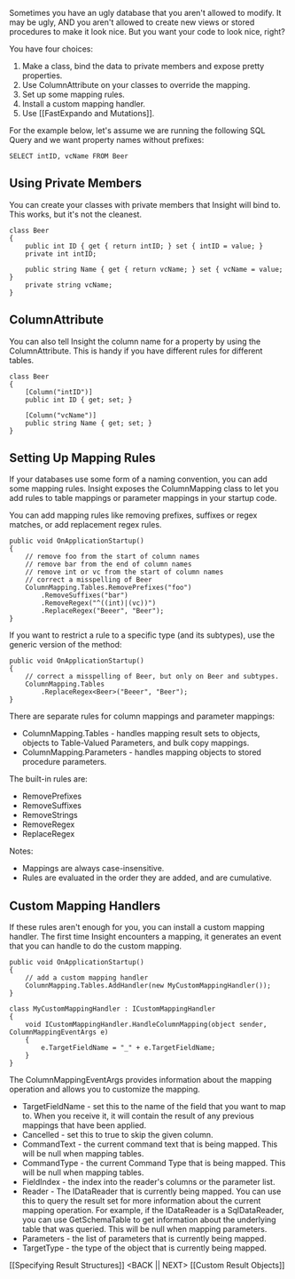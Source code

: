 Sometimes you have an ugly database that you aren't allowed to modify. It may be ugly, AND you aren't allowed to create new views or stored procedures to make it look nice. But you want your code to look nice, right?

You have four choices:

1. Make a class, bind the data to private members and expose pretty properties.
1. Use ColumnAttribute on your classes to override the mapping.
1. Set up some mapping rules.
1. Install a custom mapping handler.
1. Use [[FastExpando and Mutations]].

For the example below, let's assume we are running the following SQL Query and we want property names without prefixes:

	SELECT intID, vcName FROM Beer

## Using Private Members ##

You can create your classes with private members that Insight will bind to. This works, but it's not the cleanest.

	class Beer
	{
		public int ID { get { return intID; } set { intID = value; }
		private int intID;

		public string Name { get { return vcName; } set { vcName = value; }
		private string vcName;
	}

## ColumnAttribute ##

You can also tell Insight the column name for a property by using the ColumnAttribute. This is handy if you have different rules for different tables.

	class Beer
	{
		[Column("intID")]
		public int ID { get; set; }

		[Column("vcName")]
		public string Name { get; set; }
	}

## Setting Up Mapping Rules ##

If your databases use some form of a naming convention, you can add some mapping rules. Insight exposes the ColumnMapping class to let you add rules to table mappings or parameter mappings in your startup code.

You can add mapping rules like removing prefixes, suffixes or regex matches, or add replacement regex rules.

	public void OnApplicationStartup()
	{
		// remove foo from the start of column names
		// remove bar from the end of column names
		// remove int or vc from the start of column names
		// correct a misspelling of Beer
		ColumnMapping.Tables.RemovePrefixes("foo")
			.RemoveSuffixes("bar")
			.RemoveRegex("^((int)|(vc))")
			.ReplaceRegex("Beeer", "Beer");
	}

If you want to restrict a rule to a specific type (and its subtypes), use the generic version of the method:

	public void OnApplicationStartup()
	{
		// correct a misspelling of Beer, but only on Beer and subtypes.
		ColumnMapping.Tables
			.ReplaceRegex<Beer>("Beeer", "Beer");
	}

There are separate rules for column mappings and parameter mappings:

* ColumnMapping.Tables - handles mapping result sets to objects, objects to Table-Valued Parameters, and bulk copy mappings.
* ColumnMapping.Parameters - handles mapping objects to stored procedure parameters.

The built-in rules are:
* RemovePrefixes
* RemoveSuffixes
* RemoveStrings
* RemoveRegex
* ReplaceRegex

Notes:

* Mappings are always case-insensitive.
* Rules are evaluated in the order they are added, and are cumulative.

## Custom Mapping Handlers ##

If these rules aren't enough for you, you can install a custom mapping handler. The first time Insight encounters a mapping, it generates an event that you can handle to do the custom mapping.

	public void OnApplicationStartup()
	{
		// add a custom mapping handler
		ColumnMapping.Tables.AddHandler(new MyCustomMappingHandler());
	}

	class MyCustomMappingHandler : ICustomMappingHandler
	{
		void ICustomMappingHandler.HandleColumnMapping(object sender, ColumnMappingEventArgs e)
		{
			e.TargetFieldName = "_" + e.TargetFieldName;
		}
	}

The ColumnMappingEventArgs provides information about the mapping operation and allows you to customize the mapping.

* TargetFieldName - set this to the name of the field that you want to map to. When you receive it, it will contain the result of any previous mappings that have been applied.
* Cancelled - set this to true to skip the given column.
* CommandText - the current command text that is being mapped. This will be null when mapping tables.
* CommandType - the current Command Type that is being mapped. This will be null when mapping tables.
* FieldIndex - the index into the reader's columns or the parameter list.
* Reader - The IDataReader that is currently being mapped. You can use this to query the result set for more information about the current mapping operation. For example, if the IDataReader is a SqlDataReader, you can use GetSchemaTable to get information about the underlying table that was queried. This will be null when mapping parameters.
* Parameters - the list of parameters that is currently being mapped.
* TargetType - the type of the object that is currently being mapped.


[[Specifying Result Structures]] <BACK || NEXT> [[Custom Result Objects]]